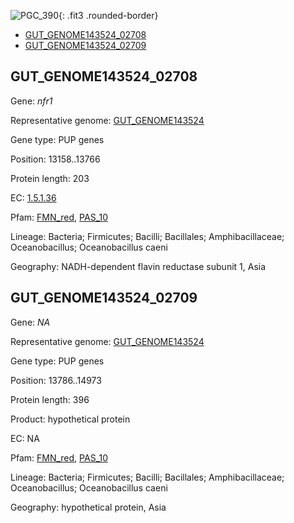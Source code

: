 ![PGC_390](../static/images/Clusters_figure/PGC_390.jpg){: .fit3 .rounded-border}

<ul id="myTab" class="nav nav-tabs">
  <li class="active">
        <a href="#tab1" data-toggle="tab">GUT_GENOME143524_02708</a>
  </li>
<li><a href="#tab2" data-toggle="tab">GUT_GENOME143524_02709</a></li>
</ul>

<div id="myTabContent" class="tab-content">
  <div class="tab-pane fade in active" id="tab1">

<h2 id="GUT_GENOME143524_02708">GUT_GENOME143524_02708</h2>
<p>Gene: <em>nfr1</em>
<p>Representative genome: <a href="https://www.ebi.ac.uk/metagenomics/genomes/MGYG-HGUT-02391">GUT_GENOME143524</a></p>
<p>Gene type: PUP genes</p>
<p>Position: 13158..13766</p>
<p>Protein length: 203</p>
<p>EC: <a href="https://www.brenda-enzymes.org/enzyme.php?ecno=1.5.1.36">1.5.1.36</a></p>
<p>Pfam: <a href="http://pfam.xfam.org/family/FMN_red">FMN_red</a>, <a href="http://pfam.xfam.org/family/PAS_10">PAS_10</a></p>
<p>Lineage: Bacteria; Firmicutes; Bacilli; Bacillales; Amphibacillaceae; Oceanobacillus; Oceanobacillus caeni</p>
<p>Geography: NADH-dependent flavin reductase subunit 1, Asia</p>
  </div>

  <div class="tab-pane fade" id="tab2">

<h2 id="GUT_GENOME143524_02709">GUT_GENOME143524_02709</h2>
<p>Gene: <em>NA</em></p>
<p>Representative genome: <a href="https://www.ebi.ac.uk/metagenomics/genomes/MGYG-HGUT-02391">GUT_GENOME143524</a></p>
<p>Gene type: PUP genes</p>
<p>Position: 13786..14973</p>
<p>Protein length: 396</p>
<p>Product: hypothetical protein</p>
<p>EC: NA</p>
<p>Pfam: <a href="http://pfam.xfam.org/family/FMN_red">FMN_red</a>, <a href="http://pfam.xfam.org/family/PAS_10">PAS_10</a></p>
<p>Lineage: Bacteria; Firmicutes; Bacilli; Bacillales; Amphibacillaceae; Oceanobacillus; Oceanobacillus caeni</p>
<p>Geography: hypothetical protein, Asia</p>

  </div>
</div>
